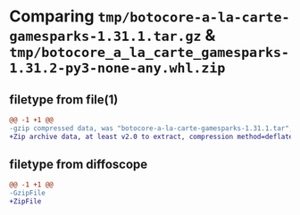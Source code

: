 # Comparing `tmp/botocore-a-la-carte-gamesparks-1.31.1.tar.gz` & `tmp/botocore_a_la_carte_gamesparks-1.31.2-py3-none-any.whl.zip`

## filetype from file(1)

```diff
@@ -1 +1 @@
-gzip compressed data, was "botocore-a-la-carte-gamesparks-1.31.1.tar", last modified: Sat Jul  8 01:42:26 2023, max compression
+Zip archive data, at least v2.0 to extract, compression method=deflate
```

## filetype from diffoscope

```diff
@@ -1 +1 @@
-GzipFile
+ZipFile
```

